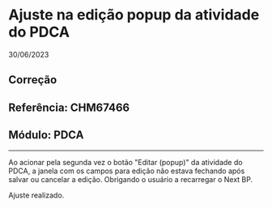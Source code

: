 # Ajuste na edição popup da atividade do PDCA
30/06/2023
## Correção
## Referência: CHM67466
## Módulo: PDCA
***

Ao acionar pela segunda vez o botão "Editar (popup)" da atividade do PDCA, a janela com os campos para edição não estava fechando após salvar ou cancelar a edição. Obrigando o usuário a recarregar o Next BP.

Ajuste realizado.